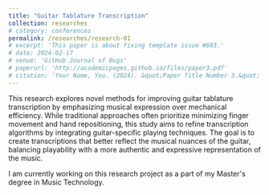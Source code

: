 ```yaml
---
title: "Guitar Tablature Transcription"
collection: researches
# category: conferences
permalink: /researches/research-01
# excerpt: 'This paper is about fixing template issue #693.'
# date: 2024-02-17
# venue: 'GitHub Journal of Bugs'
# paperurl: 'http://academicpages.github.io/files/paper3.pdf'
# citation: 'Your Name, You. (2024). &quot;Paper Title Number 3.&quot; <i>GitHub Journal of Bugs</i>. 1(3).'
---
```


This research explores novel methods for improving guitar tablature transcription by emphasizing
musical expression over mechanical efficiency. While traditional approaches often prioritize
minimizing finger movement and hand repositioning, this study aims to refine transcription
algorithms by integrating guitar-specific playing techniques. The goal is to create transcriptions
that better reflect the musical nuances of the guitar, balancing playability with a more authentic
and expressive representation of the music.

I am currently working on this research project as a part of my Master's degree in Music Technology.